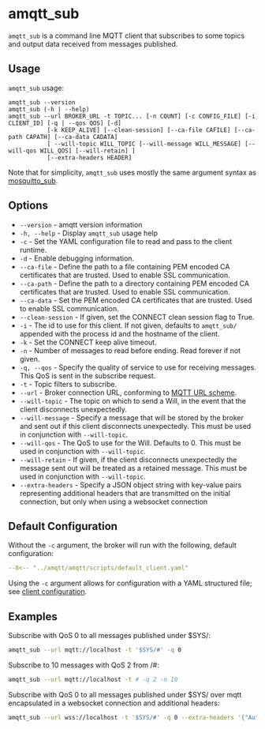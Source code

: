 # amqtt_sub

`amqtt_sub` is a command line MQTT client that subscribes to some topics and output data received from messages published.

## Usage

`amqtt_sub` usage:

```
amqtt_sub --version
amqtt_sub (-h | --help)
amqtt_sub --url BROKER_URL -t TOPIC... [-n COUNT] [-c CONFIG_FILE] [-i CLIENT_ID] [-q | --qos QOS] [-d]
           [-k KEEP_ALIVE] [--clean-session] [--ca-file CAFILE] [--ca-path CAPATH] [--ca-data CADATA]
           [ --will-topic WILL_TOPIC [--will-message WILL_MESSAGE] [--will-qos WILL_QOS] [--will-retain] ]
           [--extra-headers HEADER]
```

Note that for simplicity, `amqtt_sub` uses mostly the same argument syntax as [mosquitto_sub](http://mosquitto.org/man/mosquitto_sub-1.html).

## Options

- `--version` - amqtt version information
- `-h, --help` - Display `amqtt_sub` usage help
- `-c` - Set the YAML configuration file to read and pass to the client runtime.
- `-d` - Enable debugging information.
- `--ca-file` - Define the path to a file containing PEM encoded CA certificates that are trusted. Used to enable SSL communication.
- `--ca-path` - Define the path to a directory containing PEM encoded CA certificates that are trusted. Used to enable SSL communication.
- `--ca-data` - Set the PEM encoded CA certificates that are trusted. Used to enable SSL communication.
- `--clean-session` - If given, set the CONNECT clean session flag to True.
- `-i` - The id to use for this client. If not given, defaults to `amqtt_sub/` appended with the process id and the hostname of the client.
- `-k` - Set the CONNECT keep alive timeout.
- `-n` - Number of messages to read before ending. Read forever if not given.
- `-q, --qos` - Specify the quality of service to use for receiving messages. This QoS is sent in the subscribe request.
- `-t` - Topic filters to subscribe.
- `--url` - Broker connection URL, conforming to [MQTT URL scheme](https://github.com/mqtt/mqtt.github.io/wiki/URI-Scheme).
- `--will-topic` - The topic on which to send a Will, in the event that the client disconnects unexpectedly.
- `--will-message` - Specify a message that will be stored by the broker and sent out if this client disconnects unexpectedly. This must be used in conjunction with `--will-topic`.
- `--will-qos` - The QoS to use for the Will. Defaults to 0. This must be used in conjunction with `--will-topic`.
- `--will-retain` - If given, if the client disconnects unexpectedly the message sent out will be treated as a retained message. This must be used in conjunction with `--will-topic`.
- `--extra-headers` - Specify a JSON object string with key-value pairs representing additional headers that are transmitted on the initial connection, but only when using a websocket connection

## Default Configuration

Without the `-c` argument, the broker will run with the following, default configuration:

```yaml
--8<-- "../amqtt/amqtt/scripts/default_client.yaml"
```

Using the `-c` argument allows for configuration with a YAML structured file; see [client configuration](client_config.md). 


## Examples

Subscribe with QoS 0 to all messages published under $SYS/:

```bash
amqtt_sub --url mqtt://localhost -t '$SYS/#' -q 0
```

Subscribe to 10 messages with QoS 2 from /#:

```bash
amqtt_sub --url mqtt://localhost -t # -q 2 -n 10
```

Subscribe with QoS 0 to all messages published under $SYS/ over mqtt encapsulated in a websocket connection and additional headers:

```bash
amqtt_sub --url wss://localhost -t '$SYS/#' -q 0 --extra-headers '{"Authorization": "Bearer <token>"}'
```
